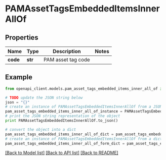 # PAMAssetTagsEmbeddedItemsInnerAllOf


## Properties
Name | Type | Description | Notes
------------ | ------------- | ------------- | -------------
**code** | **str** | PAM asset tag code | 

## Example

```python
from openapi_client.models.pam_asset_tags_embedded_items_inner_all_of import PAMAssetTagsEmbeddedItemsInnerAllOf

# TODO update the JSON string below
json = "{}"
# create an instance of PAMAssetTagsEmbeddedItemsInnerAllOf from a JSON string
pam_asset_tags_embedded_items_inner_all_of_instance = PAMAssetTagsEmbeddedItemsInnerAllOf.from_json(json)
# print the JSON string representation of the object
print PAMAssetTagsEmbeddedItemsInnerAllOf.to_json()

# convert the object into a dict
pam_asset_tags_embedded_items_inner_all_of_dict = pam_asset_tags_embedded_items_inner_all_of_instance.to_dict()
# create an instance of PAMAssetTagsEmbeddedItemsInnerAllOf from a dict
pam_asset_tags_embedded_items_inner_all_of_form_dict = pam_asset_tags_embedded_items_inner_all_of.from_dict(pam_asset_tags_embedded_items_inner_all_of_dict)
```
[[Back to Model list]](../README.md#documentation-for-models) [[Back to API list]](../README.md#documentation-for-api-endpoints) [[Back to README]](../README.md)


